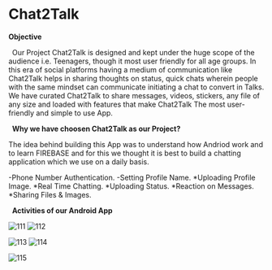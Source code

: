 # Chat2Talk

**Objective**

` `Our Project Chat2Talk is designed and kept under the huge scope of the audience i.e. Teenagers, though it most user friendly for all age groups. In this era of social platforms having a medium of communication like Chat2Talk helps in sharing thoughts on status, quick chats wherein people with the same mindset can communicate initiating a chat to convert in Talks. We have curated Chat2Talk to share messages, videos, stickers, any file of any size and loaded with features that make Chat2Talk The most user-friendly and simple to use App.



` `**Why we have choosen Chat2Talk as our Project?**

The idea behind building this App was to understand how Andriod work and to learn FIREBASE and for this we thought it is best to build a chatting application which we use on a daily basis.

-Phone Number Authentication.
-Setting Profile Name.
*Uploading Profile Image.
*Real Time Chatting.
*Uploading Status.
*Reaction on Messages.
*Sharing Files & Images.



` `**Activities of our Android App**

![111](https://user-images.githubusercontent.com/55083648/125156756-c01d2400-e184-11eb-91cf-dd42feca458c.PNG)
![112](https://user-images.githubusercontent.com/55083648/125156770-d3c88a80-e184-11eb-8469-992bc0d32ff5.PNG)

![113](https://user-images.githubusercontent.com/55083648/125156776-dfb44c80-e184-11eb-8a00-4707a681c2c0.PNG)
![114](https://user-images.githubusercontent.com/55083648/125156780-e5aa2d80-e184-11eb-890e-506b5787a0e4.PNG)

![115](https://user-images.githubusercontent.com/55083648/125156783-e80c8780-e184-11eb-9e8b-60d6de85b86a.PNG)










